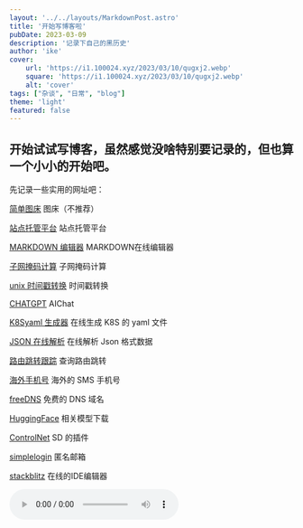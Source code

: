 ```yaml
---
layout: '../../layouts/MarkdownPost.astro'
title: '开始写博客啦'
pubDate: 2023-03-09
description: '记录下自己的黑历史'
author: 'ike'
cover:
    url: 'https://i1.100024.xyz/2023/03/10/qugxj2.webp'
    square: 'https://i1.100024.xyz/2023/03/10/qugxj2.webp'
    alt: 'cover'
tags: ["杂谈", "日常", "blog"]
theme: 'light'
featured: false
---
```


## 开始试试写博客，虽然感觉没啥特别要记录的，但也算一个小小的开始吧。

先记录一些实用的网址吧：  

[简单图床](https://png.cm/)  图床（不推荐）

[站点托管平台](https://vercel.com/) 站点托管平台

[MARKDOWN 编辑器](https://stackedit.io/app#) MARKDOWN在线编辑器

[子网掩码计算](https://www.sojson.com/convert/subnetmask.html) 子网掩码计算

[unix 时间戳转换](https://tool.lu/timestamp/) 时间戳转换

[CHATGPT](https://ai.com) AIChat

[K8Syaml 生成器](https://k8syaml.com/) 在线生成 K8S 的 yaml 文件

[JSON 在线解析](https://www.json.cn/) 在线解析 Json 格式数据

[路由跳转跟踪](https://geotraceroute.com/) 查询路由跳转

[海外手机号](https://sms-activate.org/cn) 海外的 SMS 手机号

[freeDNS](https://freedns.afraid.org/subdomain/) 免费的 DNS 域名

[HuggingFace](https://huggingface.co/) 相关模型下载

[ControlNet](https://github.com/lllyasviel/ControlNet) SD 的插件

[simplelogin](https://app.simplelogin.io/dashboard/) 匿名邮箱

[stackblitz](https://stackblitz.com/) 在线的IDE编辑器

<audio controls>
  <source src="http://music.163.com/song/media/outer/url?id=409872504.mp3" type="audio/mpeg">
  Your browser does not support the audio element.
</audio>